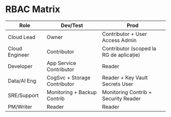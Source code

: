 # RBAC Matrix

| Role            | Dev/Test                  | Prod                                   |
|-----------------|---------------------------|----------------------------------------|
| Cloud Lead      | Owner                     | Contributor + User Access Admin        |
| Cloud Engineer  | Contributor               | Contributor (scoped la RG de aplicație)|
| Developer       | App Service Contributor   | Reader                                 |
| Data/AI Eng     | CogSvc + Storage Contributor | Reader + Key Vault Secrets User     |
| SRE/Support     | Monitoring + Backup Contrib | Monitoring Contrib + Security Reader |
| PM/Writer       | Reader                    | Reader                                 |

